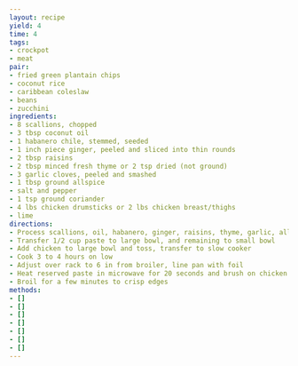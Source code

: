 ```yaml
---
layout: recipe
yield: 4
time: 4
tags:
- crockpot
- meat
pair:
- fried green plantain chips
- coconut rice
- caribbean coleslaw
- beans
- zucchini
ingredients:
- 8 scallions, chopped
- 3 tbsp coconut oil
- 1 habanero chile, stemmed, seeded
- 1 inch piece ginger, peeled and sliced into thin rounds
- 2 tbsp raisins
- 2 tbsp minced fresh thyme or 2 tsp dried (not ground)
- 3 garlic cloves, peeled and smashed
- 1 tbsp ground allspice
- salt and pepper
- 1 tsp ground coriander
- 4 lbs chicken drumsticks or 2 lbs chicken breast/thighs
- lime
directions:
- Process scallions, oil, habanero, ginger, raisins, thyme, garlic, allspice, 2 tsp salt, 1/2 tsp pepper, and coriander
- Transfer 1/2 cup paste to large bowl, and remaining to small bowl
- Add chicken to large bowl and toss, transfer to slow cooker
- Cook 3 to 4 hours on low
- Adjust over rack to 6 in from broiler, line pan with foil
- Heat reserved paste in microwave for 20 seconds and brush on chicken
- Broil for a few minutes to crisp edges
methods:
- []
- []
- []
- []
- []
- []
- []
---
```

